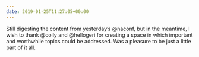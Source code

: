 ```yaml
---
date: 2019-01-25T11:27:05+00:00
---
```

Still digesting the content from yesterday’s @naconf, but in the meantime, I wish to thank @colly and @hellogeri for creating a space in which important and worthwhile topics could be addressed. Was a pleasure to be just a little part of it all.
